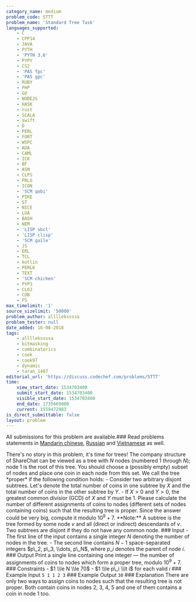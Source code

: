 ```yaml
---
category_name: medium
problem_code: STTT
problem_name: 'Standard Tree Task'
languages_supported:
    - C
    - CPP14
    - JAVA
    - PYTH
    - 'PYTH 3.6'
    - PYPY
    - CS2
    - 'PAS fpc'
    - 'PAS gpc'
    - RUBY
    - PHP
    - GO
    - NODEJS
    - HASK
    - rust
    - SCALA
    - swift
    - D
    - PERL
    - FORT
    - WSPC
    - ADA
    - CAML
    - ICK
    - BF
    - ASM
    - CLPS
    - PRLG
    - ICON
    - 'SCM qobi'
    - PIKE
    - ST
    - NICE
    - LUA
    - BASH
    - NEM
    - 'LISP sbcl'
    - 'LISP clisp'
    - 'SCM guile'
    - JS
    - ERL
    - TCL
    - kotlin
    - PERL6
    - TEXT
    - 'SCM chicken'
    - PYP3
    - CLOJ
    - COB
    - FS
max_timelimit: '1'
source_sizelimit: '50000'
problem_author: allllekssssa
problem_tester: null
date_added: 16-08-2018
tags:
    - allllekssssa
    - bitmasking
    - combinatorics
    - cook
    - cook97
    - dynamic
    - taran_1407
editorial_url: 'https://discuss.codechef.com/problems/STTT'
time:
    view_start_date: 1534703400
    submit_start_date: 1534703400
    visible_start_date: 1534703400
    end_date: 1735669800
    current: 1559472983
is_direct_submittable: false
layout: problem
---
```

All submissions for this problem are available.### Read problems statements in [Mandarin chinese](http://www.codechef.com/download/translated/COOK97/mandarin/STTT.pdf), [Russian](http://www.codechef.com/download/translated/COOK97/russian/STTT.pdf) and [Vietnamese](http://www.codechef.com/download/translated/COOK97/vietnamese/STTT.pdf) as well.

There's no story in this problem, it's time for trees! The company structure of ShareChat can be viewed as a tree with $N$ nodes (numbered $1$ through $N$); node $1$ is the root of this tree. You should choose a (possibly empty) subset of nodes and place one coin in each node from this set. We call the tree \*proper\* if the following condition holds: - Consider two arbitrary disjont subtrees. Let's denote the total number of coins in one subtree by $X$ and the total number of coins in the other subtree by $Y$. - If $X > 0$ and $Y > 0$, the greatest common divisior (GCD) of $X$ and $Y$ must be $1$. Please calculate the number of different assignments of coins to nodes (different sets of nodes containing coins) such that the resulting tree is proper. Since the answer could be very big, compute it modulo $10^9+7$. \*\*Note:\*\* A subtree is the tree formed by some node $v$ and all (direct or indirect) descendants of $v$. Two subtrees are disjont if they do not have any common node. ### Input - The first line of the input contains a single integer $N$ denoting the number of nodes in the tree. - The second line contains $N-1$ space-separated integers $p\_2, p\_3, \\dots, p\_N$, where $p\_i$ denotes the parent of node $i$. ### Output Print a single line containing one integer — the number of assignments of coins to nodes which form a proper tree, modulo $10^9+7$. ### Constraints - $1 \\le N \\le 70$ - $1 \\le p\_i \\lt i$ for each valid $i$ ### Example Input ``` 5 1 1 2 3 ``` ### Example Output ``` 30 ``` ### Explanation There are only two ways to assign coins to nodes such that the resulting tree is not proper. Both contain coins in nodes $2$, $3$, $4$, $5$ and one of them contains a coin in node $1$ too.
